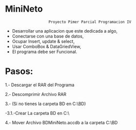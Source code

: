 # MiniNeto

						Proyecto Pimer Parcial Programacion IV

- Desarrollar una aplicacion que este dedicada a algo,
- Conectarse con una base de datos,
- Ocupar Insert, update & select,
- Usar ComboBox & DataGriedView,
- El programa debe ser Funcional.


# Pasos:

1.- Descargar el RAR del Programa
<p>2.- Descomprimir Archivo RAR</p>
3.- (Si no tienes la carpeta BD en C:\BD)
<p>    -3.1.-Crear La carpeta BD en C:\</p>
<p>4.- Mover Archivo BDMiniNeto.accdb a la carpeta C:\BD</p>
